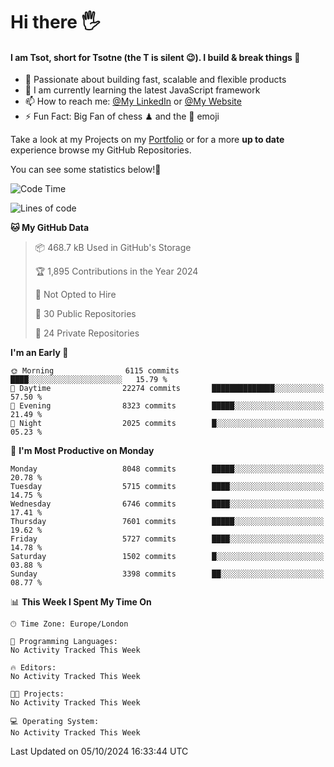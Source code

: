 # Hi there :raised_hand_with_fingers_splayed:
#### I am Tsot, short for Tsotne (the T is silent :wink:). I build & break things :space_invader:
- :telescope: Passionate about building fast, scalable and flexible products
- :seedling: I am currently learning the latest JavaScript framework 
- :mailbox: How to reach me: [@My LinkedIn](https://www.linkedin.com/in/tsotne-gvadzabia/) or [@My Website](https://tsotne.co.uk/contact)
- :zap: Fun Fact: Big Fan of chess ♟ and the 👾 emoji

Take a look at my Projects on my [Portfolio](https://tsotne.co.uk/) or for a more **up to date** experience browse my GitHub Repositories.

You can see some statistics below!:space_invader:
<!--START_SECTION:waka-->
![Code Time](http://img.shields.io/badge/Code%20Time-761%20hrs%202%20mins-blue)

![Lines of code](https://img.shields.io/badge/From%20Hello%20World%20I%27ve%20Written-13.9%20million%20lines%20of%20code-blue)

**🐱 My GitHub Data** 

> 📦 468.7 kB Used in GitHub's Storage 
 > 
> 🏆 1,895 Contributions in the Year 2024
 > 
> 🚫 Not Opted to Hire
 > 
> 📜 30 Public Repositories 
 > 
> 🔑 24 Private Repositories 
 > 
**I'm an Early 🐤** 

```text
🌞 Morning                6115 commits        ████░░░░░░░░░░░░░░░░░░░░░   15.79 % 
🌆 Daytime                22274 commits       ██████████████░░░░░░░░░░░   57.50 % 
🌃 Evening                8323 commits        █████░░░░░░░░░░░░░░░░░░░░   21.49 % 
🌙 Night                  2025 commits        █░░░░░░░░░░░░░░░░░░░░░░░░   05.23 % 
```
📅 **I'm Most Productive on Monday** 

```text
Monday                   8048 commits        █████░░░░░░░░░░░░░░░░░░░░   20.78 % 
Tuesday                  5715 commits        ████░░░░░░░░░░░░░░░░░░░░░   14.75 % 
Wednesday                6746 commits        ████░░░░░░░░░░░░░░░░░░░░░   17.41 % 
Thursday                 7601 commits        █████░░░░░░░░░░░░░░░░░░░░   19.62 % 
Friday                   5727 commits        ████░░░░░░░░░░░░░░░░░░░░░   14.78 % 
Saturday                 1502 commits        █░░░░░░░░░░░░░░░░░░░░░░░░   03.88 % 
Sunday                   3398 commits        ██░░░░░░░░░░░░░░░░░░░░░░░   08.77 % 
```


📊 **This Week I Spent My Time On** 

```text
🕑︎ Time Zone: Europe/London

💬 Programming Languages: 
No Activity Tracked This Week

🔥 Editors: 
No Activity Tracked This Week

🐱‍💻 Projects: 
No Activity Tracked This Week

💻 Operating System: 
No Activity Tracked This Week
```


 Last Updated on 05/10/2024 16:33:44 UTC
<!--END_SECTION:waka-->
